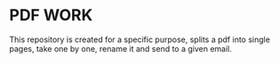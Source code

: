 # PDF WORK #

This repository is created for a specific purpose, splits a pdf into single pages, take one by one, rename it and send to a given email.

